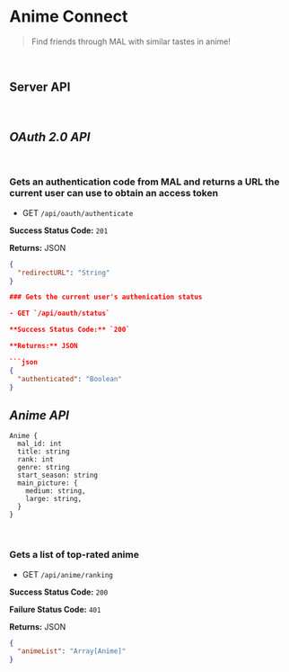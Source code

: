 # Anime Connect

> Find friends through MAL with similar tastes in anime!

</br>

## Server API

</br>

## _OAuth 2.0 API_

</br>

### Gets an authentication code from MAL and returns a URL the current user can use to obtain an access token

- GET `/api/oauth/authenticate`

**Success Status Code:** `201`

**Returns:** JSON

````json
{
  "redirectURL": "String"
}

### Gets the current user's authenication status

- GET `/api/oauth/status`

**Success Status Code:** `200`

**Returns:** JSON

```json
{
  "authenticated": "Boolean"
}
````

## _Anime API_

```
Anime {
  mal_id: int
  title: string
  rank: int
  genre: string
  start_season: string
  main_picture: {
    medium: string,
    large: string,
  }
}
```

</br>

### Gets a list of top-rated anime

- GET `/api/anime/ranking`

**Success Status Code:** `200`

**Failure Status Code:** `401`

**Returns:** JSON

```json
{
  "animeList": "Array[Anime]"
}
```
